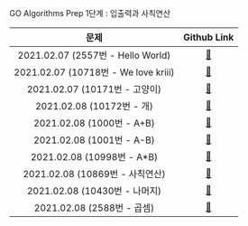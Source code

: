 GO Algorithms Prep
1단계 : 입출력과 사칙연산

|             문제              |       Github Link      |  
| :---------------------------: | :--------------------: | 
| 2021.02.07 (2557번 - Hello World) | [:link:](./2557번) |
| 2021.02.07 (10718번 - We love kriii) | [:link:](./10718번) |  
| 2021.02.07 (10171번 - 고양이) | [:link:](./10171번) |  
| 2021.02.08 (10172번 - 개) | [:link:](./10172번) |  
| 2021.02.08 (1000번 - A+B) | [:link:](./1000번) | 
| 2021.02.08 (1001번 - A-B) | [:link:](./1001번) | 
| 2021.02.08 (10998번 - A*B) | [:link:](./10998번) | 
| 2021.02.08 (10869번 - 사칙연산) | [:link:](./10869번) |
| 2021.02.08 (10430번 - 나머지) | [:link:](./10430번) |  
| 2021.02.08 (2588번 - 곱셈) | [:link:](./2588번) |  
